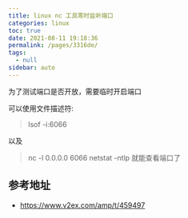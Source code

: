 ```yaml
---
title: linux nc 工具零时监听端口
categories: linux
toc: true
date: 2021-08-11 19:18:36
permalink: /pages/3316de/
tags: 
  - null
sidebar: auto
---
```


为了测试端口是否开放，需要临时开启端口

可以使用文件描述符:

> lsof -i:6066

以及

> nc -l 0.0.0.0 6066
> netstat -ntlp 就能查看端口了


## 参考地址

- https://www.v2ex.com/amp/t/459497